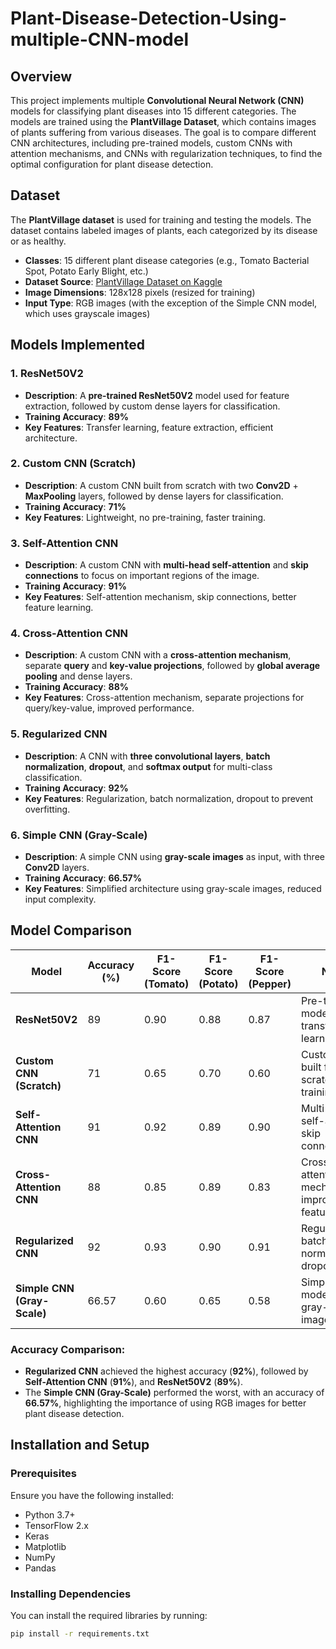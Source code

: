 # Plant-Disease-Detection-Using-multiple-CNN-model

## Overview

This project implements multiple **Convolutional Neural Network (CNN)** models for classifying plant diseases into 15 different categories. The models are trained using the **PlantVillage Dataset**, which contains images of plants suffering from various diseases. The goal is to compare different CNN architectures, including pre-trained models, custom CNNs with attention mechanisms, and CNNs with regularization techniques, to find the optimal configuration for plant disease detection.

## Dataset

The **PlantVillage dataset** is used for training and testing the models. The dataset contains labeled images of plants, each categorized by its disease or as healthy.

- **Classes**: 15 different plant disease categories (e.g., Tomato Bacterial Spot, Potato Early Blight, etc.)
- **Dataset Source**: [PlantVillage Dataset on Kaggle](https://www.kaggle.com/datasets/emmarex/plantdisease)
- **Image Dimensions**: 128x128 pixels (resized for training)
- **Input Type**: RGB images (with the exception of the Simple CNN model, which uses grayscale images)

## Models Implemented

### 1. ResNet50V2
- **Description**: A **pre-trained ResNet50V2** model used for feature extraction, followed by custom dense layers for classification.
- **Training Accuracy**: **89%**
- **Key Features**: Transfer learning, feature extraction, efficient architecture.

### 2. Custom CNN (Scratch)
- **Description**: A custom CNN built from scratch with two **Conv2D** + **MaxPooling** layers, followed by dense layers for classification.
- **Training Accuracy**: **71%**
- **Key Features**: Lightweight, no pre-training, faster training.

### 3. Self-Attention CNN
- **Description**: A custom CNN with **multi-head self-attention** and **skip connections** to focus on important regions of the image.
- **Training Accuracy**: **91%**
- **Key Features**: Self-attention mechanism, skip connections, better feature learning.

### 4. Cross-Attention CNN
- **Description**: A custom CNN with a **cross-attention mechanism**, separate **query** and **key-value projections**, followed by **global average pooling** and dense layers.
- **Training Accuracy**: **88%**
- **Key Features**: Cross-attention mechanism, separate projections for query/key-value, improved performance.

### 5. Regularized CNN
- **Description**: A CNN with **three convolutional layers**, **batch normalization**, **dropout**, and **softmax output** for multi-class classification.
- **Training Accuracy**: **92%**
- **Key Features**: Regularization, batch normalization, dropout to prevent overfitting.

### 6. Simple CNN (Gray-Scale)
- **Description**: A simple CNN using **gray-scale images** as input, with three **Conv2D** layers.
- **Training Accuracy**: **66.57%**
- **Key Features**: Simplified architecture using gray-scale images, reduced input complexity.

## Model Comparison

| **Model**                  | **Accuracy (%)** | **F1-Score (Tomato)** | **F1-Score (Potato)** | **F1-Score (Pepper)** | **Notes**                       |
|----------------------------|------------------|-----------------------|-----------------------|-----------------------|---------------------------------|
| **ResNet50V2**              | 89               | 0.90                  | 0.88                  | 0.87                  | Pre-trained model, transfer learning |
| **Custom CNN (Scratch)**    | 71               | 0.65                  | 0.70                  | 0.60                  | Custom CNN built from scratch, faster training |
| **Self-Attention CNN**      | 91               | 0.92                  | 0.89                  | 0.90                  | Multi-head self-attention, skip connections |
| **Cross-Attention CNN**     | 88               | 0.85                  | 0.89                  | 0.83                  | Cross-attention mechanism, improved feature focus |
| **Regularized CNN**         | 92               | 0.93                  | 0.90                  | 0.91                  | Regularization, batch normalization, dropout |
| **Simple CNN (Gray-Scale)** | 66.57            | 0.60                  | 0.65                  | 0.58                  | Simplified model using gray-scale images |

### Accuracy Comparison:
- **Regularized CNN** achieved the highest accuracy (**92%**), followed by **Self-Attention CNN** (**91%**), and **ResNet50V2** (**89%**).
- The **Simple CNN (Gray-Scale)** performed the worst, with an accuracy of **66.57%**, highlighting the importance of using RGB images for better plant disease detection.

## Installation and Setup

### Prerequisites

Ensure you have the following installed:
- Python 3.7+
- TensorFlow 2.x
- Keras
- Matplotlib
- NumPy
- Pandas

### Installing Dependencies

You can install the required libraries by running:
```bash
pip install -r requirements.txt
